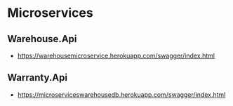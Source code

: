 # Microservices
## Warehouse.Api
- https://warehousemicroservice.herokuapp.com/swagger/index.html
## Warranty.Api
- https://microserviceswarehousedb.herokuapp.com/swagger/index.html
